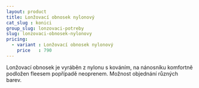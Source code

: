 ```yaml
---
layout: product
title: Lonžovací obnosek nylonový
cat_slug : konici
group_slug: lonzovaci-potreby
slug: lonzovaci-obnosek-nylonovy
pricing:
  - variant : Lonžovací obnosek nylonový
    price   : 790
---
```


Lonžovací obnosek je vyráběn z nylonu s kováním, na nánosníku komfortně podložen fleesem popřípadě neoprenem.
Možnost objednání různých barev.

